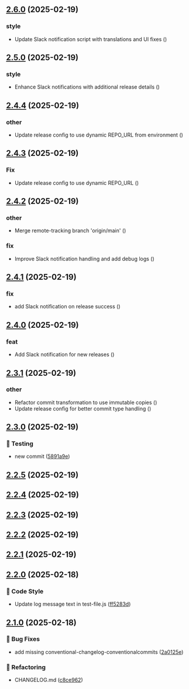 ## [2.6.0](https://github.com/upstars-global/test-repo/compare/v2.5.0...v2.6.0) (2025-02-19)

### style

* Update Slack notification script with translations and UI fixes ([](https://github.com/upstars-global/test-repo/commit/c70e099be3f8afa6a626618028df8cf6f891c4fa))

## [2.5.0](https://github.com/upstars-global/test-repo/compare/v2.4.4...v2.5.0) (2025-02-19)

### style

* Enhance Slack notifications with additional release details ([](https://github.com/upstars-global/test-repo/commit/903821d07b0f7401ccdca3c6ddebfe3dc3d6fad7))

## [2.4.4](https://github.com/upstars-global/test-repo/compare/v2.4.3...v2.4.4) (2025-02-19)

### other

* Update release config to use dynamic REPO_URL from environment ([](https://github.com/upstars-global/test-repo/commit/fd8a2a9bfae10d457a9aae036ccf353152a72792))

## [2.4.3](https://github.com/upstars-global/test-repo/compare/v2.4.2...v2.4.3) (2025-02-19)

### Fix

* Update release config to use dynamic REPO_URL ([](https://github.com/upstars-global/test-repo/commit/4e4635e79186736e4c583a07f56a6358e3d78abe))

## [2.4.2](https://github.com/upstars-global/test-repo/compare/v2.4.1...v2.4.2) (2025-02-19)

### other

* Merge remote-tracking branch 'origin/main' ([](https://github.com/upstars-global/test-repo/commit/c4ffbbad3c8f04b099a6aa3dfb0d362c4e303474))

### fix

*  Improve Slack notification handling and add debug logs ([](https://github.com/upstars-global/test-repo/commit/625dcea86d69e020fb493fa3b29a5c20b3db2277))

## [2.4.1](https://github.com/upstars-global/test-repo/compare/v2.4.0...v2.4.1) (2025-02-19)

### fix

* add Slack notification on release success ([](https://github.com/upstars-global/test-repo/commit/c3f9ce9d2ef7553fbba002d5926c7c53fa1845b3))

## [2.4.0](https://github.com/upstars-global/test-repo/compare/v2.3.1...v2.4.0) (2025-02-19)

### feat

* Add Slack notification for new releases ([](https://github.com/upstars-global/test-repo/commit/e43b7b30dafb086ecee8ba78ff29b088d8c5cdc8))

## [2.3.1](https://github.com/upstars-global/test-repo/compare/v2.3.0...v2.3.1) (2025-02-19)

### other

* Refactor commit transformation to use immutable copies ([](https://github.com/upstars-global/test-repo/commit/78aecdb6b448c97e4281363d1feed0feaa6ef02e))
* Update release config for better commit type handling ([](https://github.com/upstars-global/test-repo/commit/243ee923bcd456d92ed1b964cf08109334e8a2f7))

## [2.3.0](https://github.com/upstars-global/test-repo/compare/v2.2.5...v2.3.0) (2025-02-19)

### 🧪 Testing

* new commit ([5891a9e](https://github.com/upstars-global/test-repo/commit/5891a9e67888640687a7140f7b4579fd727cd52b))

## [2.2.5](https://github.com/upstars-global/test-repo/compare/v2.2.4...v2.2.5) (2025-02-19)

## [2.2.4](https://github.com/upstars-global/test-repo/compare/v2.2.3...v2.2.4) (2025-02-19)

## [2.2.3](https://github.com/upstars-global/test-repo/compare/v2.2.2...v2.2.3) (2025-02-19)

## [2.2.2](https://github.com/upstars-global/test-repo/compare/v2.2.1...v2.2.2) (2025-02-19)

## [2.2.1](https://github.com/upstars-global/test-repo/compare/v2.2.0...v2.2.1) (2025-02-19)

## [2.2.0](https://github.com/upstars-global/test-repo/compare/v2.1.0...v2.2.0) (2025-02-18)

### 💅 Code Style

* Update log message text in test-file.js ([ff5283d](https://github.com/upstars-global/test-repo/commit/ff5283db2c4f1f726dc7950de482896537ac3b18))

## [2.1.0](https://github.com/upstars-global/test-repo/compare/v2.0.1...v2.1.0) (2025-02-18)

### 🐛 Bug Fixes

* add missing conventional-changelog-conventionalcommits ([2a0125e](https://github.com/upstars-global/test-repo/commit/2a0125e26cce98f056cafb718dfb76d1ef758159))

### 🔨 Refactoring

* CHANGELOG.md ([c8ce962](https://github.com/upstars-global/test-repo/commit/c8ce962be2f2fa33a34a2e641c99494fe1e89e3e))
